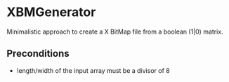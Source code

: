 # XBMGenerator
Minimalistic approach to create a X BitMap file from a boolean (1|0) matrix.

## Preconditions
* length/width of the input array must be a divisor of 8

